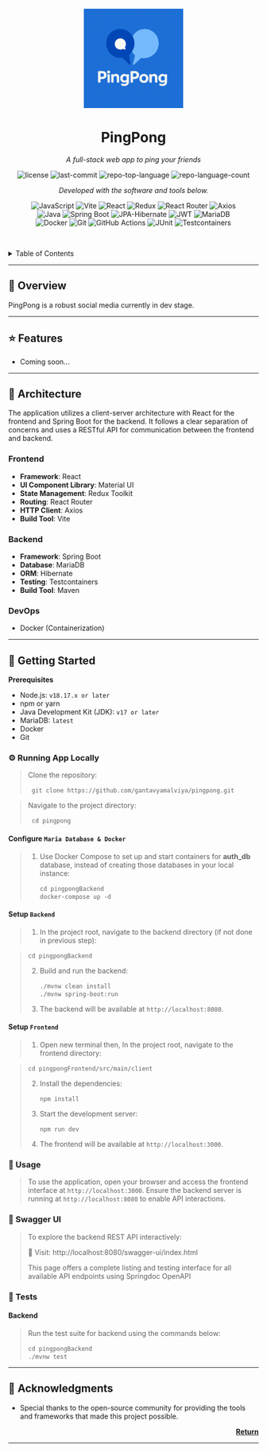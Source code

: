 <p align="center">
  <img src="pingpongFrontend/src/main/client/src/assets/pingpong-logo.png" width="200">
</p>
<p align="center">
    <h1 align="center">PingPong</h1>
</p>
<p align="center">
    <em>A full-stack web app to ping your friends</em>
</p>
<p align="center">
    <img src="https://img.shields.io/github/license/gantavyamalviya/pingpong?style=flat&logo=opensourceinitiative&logoColor=white&color=0080ff" alt="license">
    <img src="https://img.shields.io/github/last-commit/gantavyamalviya/pingpong?style=flat&logo=git&logoColor=white&color=0080ff" alt="last-commit">
    <img src="https://img.shields.io/github/languages/top/gantavyamalviya/pingpong?style=flat&color=0080ff" alt="repo-top-language">
    <img src="https://img.shields.io/github/languages/count/gantavyamalviya/pingpong?style=flat&color=0080ff" alt="repo-language-count">
<p>
<p align="center">
        <em>Developed with the software and tools below.</em>
</p>
<p align="center">    
    <img src="https://img.shields.io/badge/JavaScript-F7DF1E.svg?style=flat&logo=JavaScript&logoColor=black" alt="JavaScript">
    <img src="https://img.shields.io/badge/Vite-646CFF.svg?style=flat&logo=Vite&logoColor=white" alt="Vite">
    <img src="https://img.shields.io/badge/React-61DAFB.svg?style=flat&logo=React&logoColor=black" alt="React">
    <img src="https://img.shields.io/badge/Redux-764ABC.svg?style=flat&logo=redux&logoColor=white" alt="Redux">
    <img src="https://img.shields.io/badge/React_Router-CA4245.svg?style=flat&logo=react-router&logoColor=white" alt="React Router">
    <img src="https://img.shields.io/badge/Axios-5A29E4.svg?style=flat&logo=Axios&logoColor=white" alt="Axios">
    <br> 
    <img src="https://img.shields.io/badge/Java-ED8B00.svg?style=flat&logo=openjdk&logoColor=black" alt="Java">
    <img src="https://img.shields.io/badge/Spring_Boot-6DB33F.svg?style=flat&logo=spring-boot&logoColor=white" alt="Spring Boot">
    <img src="https://img.shields.io/badge/JPA-Hibernate-59666C.svg?style=flat&logo=hibernate&logoColor=white" alt="JPA-Hibernate">
    <img src="https://img.shields.io/badge/JWT-3BBAF1.svg?style=flat&logo=jsonwebtokens&logoColor=white" alt="JWT">
    <img src="https://img.shields.io/badge/MariaDB-003545?style=flat&logo=mariadb&logoColor=white" alt="MariaDB">
    <br>   
    <img src="https://img.shields.io/badge/Docker-2496ED.svg?style=flat&logo=Docker&logoColor=white" alt="Docker">
    <img src="https://img.shields.io/badge/Git-F05032.svg?style=flat&logo=git&logoColor=white" alt="Git">
    <img src="https://img.shields.io/badge/GitHub%20Actions-2088FF.svg?style=flat&logo=GitHub-Actions&logoColor=white" alt="GitHub Actions">
    <img src="https://img.shields.io/badge/JUnit-25A162.svg?style=flat&logo=junit5&logoColor=white" alt="JUnit">
    <img src="https://img.shields.io/badge/Testcontainers-3186A1.svg?style=flat&logo=linuxcontainers&logoColor=white" alt="Testcontainers">
</p>

<br><!-- TABLE OF CONTENTS -->

<details>
  <summary>Table of Contents</summary><br>

- [📕 Overview](#-overview)

- [⭐ Features](#-features)

- [🧩 Architecture](#-architecture)

- [🚀 Getting Started](#-getting-started)

    - [⚙️ Running App Locally](#️-running-app-locally)
    - [📖 Usage](#-usage)
    - [📘 Swagger UI](#-swagger-ui)
    - [🧪 Tests](#-tests)

- [👏 Acknowledgments](#-acknowledgments)

  </details>
  <hr>

## 📕 Overview

PingPong is a robust social media currently in dev stage.

---

## ⭐ Features

- Coming soon...

---

## 🧩 Architecture

The application utilizes a client-server architecture with React for the frontend and Spring Boot for the backend. It follows a clear separation of concerns and uses a RESTful API for communication between the frontend and backend.

### Frontend

- **Framework**: React
- **UI Component Library**: Material UI
- **State Management**: Redux Toolkit
- **Routing**: React Router
- **HTTP Client**: Axios
- **Build Tool**: Vite

### Backend

- **Framework**: Spring Boot
- **Database**: MariaDB
- **ORM**: Hibernate
- **Testing**: Testcontainers
- **Build Tool**: Maven

### DevOps

- Docker (Containerization)

---

## 🚀 Getting Started

**Prerequisites**

- Node.js: `v18.17.x or later`
- npm or yarn
- Java Development Kit (JDK): `v17 or later`
- MariaDB: `latest`
- Docker
- Git

### ⚙️ Running App Locally

> Clone the repository:
>
> ```console
>  git clone https://github.com/gantavyamalviya/pingpong.git
> ```

> Navigate to the project directory:
>
> ```console
>  cd pingpong
> ```

<h4>Configure <code>Maria Database & Docker</code></h4>

> 1. Use Docker Compose to set up and start containers for **auth_db** database, instead of creating those databases in your local instance:
>
>    ```console
>    cd pingpongBackend
>    docker-compose up -d
>    ```
     
<h4>Setup <code>Backend</code></h4>

> 1. In the project root, navigate to the backend directory (if not done in previous step):
     
>    ```console
>    cd pingpongBackend
>    ```
>
> 2. Build and run the backend:
>
>    ```console
>    ./mvnw clean install
>    ./mvnw spring-boot:run
>    ```
>
> 4. The backend will be available at `http://localhost:8080`.

<h4>Setup <code>Frontend</code></h4>

> 1. Open new terminal then, In the project root, navigate to the frontend directory:
     
>    ```console
>    cd pingpongFrontend/src/main/client
>    ```
>
> 2. Install the dependencies:
>    ```console
>    npm install
>    ```
>
> 3. Start the development server:
>    ```console
>    npm run dev
>    ```
>
> 5. The frontend will be available at `http://localhost:3000`.

### 📖 Usage

> To use the application, open your browser and access the frontend interface at `http://localhost:3000`. Ensure the backend server is running at `http://localhost:8080` to enable API interactions.


### 📘 Swagger UI
> To explore the backend REST API interactively:
> 
> 📌 Visit: http://localhost:8080/swagger-ui/index.html
> 
>This page offers a complete listing and testing interface for all available API endpoints using Springdoc OpenAPI

### 🧪 Tests

<h4>Backend</h4>

> Run the test suite for backend using the commands below:
>
> ```console
> cd pingpongBackend
> ./mvnw test
> ```

---

## 👏 Acknowledgments

- Special thanks to the open-source community for providing the tools and frameworks that made this project possible.

<p align="right">
  <a href="#-overview"><b>Return</b></a>
</p>

---

